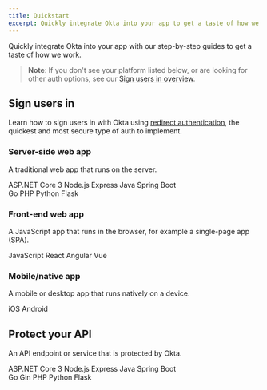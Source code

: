 ```yaml
---
title: Quickstart
excerpt: Quickly integrate Okta into your app to get a taste of how we work.
---
```


Quickly integrate Okta into your app with our step-by-step guides to get a taste of how we work.

> **Note**: If you don't see your platform listed below, or are looking for other auth options, see our [Sign users in overview](/docs/guides/sign-in-overview/).

## Sign users in

Learn how to sign users in with Okta using [redirect authentication](/docs/concepts/redirect-vs-embedded/#redirect-authentication), the quickest and most secure type of auth to implement.

### Server-side web app

A traditional web app that runs on the server.

<Cards>
  <Card href="/docs/guides/sign-into-web-app-redirect/asp-net-core-3/main/" headerImage="/img/homepage/stackselectors/dotnet.png">ASP.NET Core 3</Card>
  <Card href="/docs/guides/sign-into-web-app-redirect/node-express/main/" headerImage="/img/homepage/stackselectors/nodejs.png">Node.js Express</Card>
  <Card href="/docs/guides/sign-into-web-app-redirect/spring-boot/main/" headerImage="/img/homepage/stackselectors/spring.png">Java Spring Boot</Card>
</Cards>

<br>

<Cards>
  <Card href="/docs/guides/sign-into-web-app-redirect/go/main/" headerImage="/img/homepage/stackselectors/go.png">Go</Card>
  <Card href="/docs/guides/sign-into-web-app-redirect/php/main/" headerImage="/img/homepage/stackselectors/php.png">PHP</Card>
  <Card href="/docs/guides/sign-into-web-app-redirect/python/main/" headerImage="/img/homepage/stackselectors/python.png">Python Flask</Card>
</Cards>

### Front-end web app

A JavaScript app that runs in the browser, for example a single-page app (SPA).

<Cards>
  <Card href="/docs/guides/auth-js-redirect/main/" :showHeaderIcon=true headerIcon="code-javascript">JavaScript</Card>
  <Card href="/docs/guides/sign-into-spa-redirect/react/main/" headerImage="/img/homepage/stackselectors/react.png">React</Card>
  <Card href="/docs/guides/sign-into-spa-redirect/angular/main/" headerImage="/img/homepage/stackselectors/angular.png">Angular</Card>
  <Card href="/docs/guides/sign-into-spa-redirect/vue/main/" headerImage="/img/homepage/stackselectors/vue.png">Vue</Card>
  <!--<Card href="#" headerImage="/img/homepage/stackselectors/dotnet.png">Blazor (coming soon)</Card>-->
</Cards>

### Mobile/native app

A mobile or desktop app that runs natively on a device.

<Cards>
  <Card href="/docs/guides/sign-into-mobile-app-redirect/ios/main/" headerImage="/img/homepage/stackselectors/ios.png">iOS</Card>
  <Card href="/docs/guides/sign-into-mobile-app-redirect/android/main/" headerImage="/img/homepage/stackselectors/android.png">Android</Card>
  <!-- <Card href="#" headerImage="/img/homepage/stackselectors/react.png">React Native (coming soon)</Card> -->
</Cards>

## Protect your API

An API endpoint or service that is protected by Okta.

<Cards>
  <Card href="/docs/guides/protect-your-api/aspnetcore3/main/" headerImage="/img/homepage/stackselectors/dotnet.png">ASP.NET Core 3</Card>
  <Card href="/docs/guides/protect-your-api/nodeexpress/main/" headerImage="/img/homepage/stackselectors/nodejs.png">Node.js Express</Card>
  <Card href="/docs/guides/protect-your-api/springboot/main/" headerImage="/img/homepage/stackselectors/spring.png">Java Spring Boot</Card>
</Cards>

<br>

<Cards>
  <Card href="/docs/guides/protect-your-api/go/main/" headerImage="/img/homepage/stackselectors/go.png">Go Gin</Card>
  <Card href="/docs/guides/protect-your-api/php/main/" headerImage="/img/homepage/stackselectors/php.png">PHP</Card>
  <Card href="/docs/guides/protect-your-api/python/main/" headerImage="/img/homepage/stackselectors/python.png">Python Flask</Card>
</Cards>
